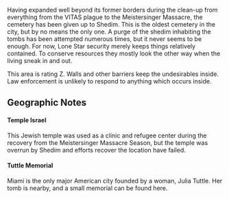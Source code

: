 Having expanded well beyond its former borders during the clean-up from everything from the VITAS plague to the Meistersinger Massacre, the cemetery has been given up to Shedim. This is the oldest cemetery in the city, but by no means the only one. A purge of the shedim inhabiting the tombs has been attempted numerous times, but it never seems to be enough. For now, Lone Star security merely keeps things relatively contained. To conserve resources they mostly look the other way when the living sneak in and out.   
  
This area is rating Z. Walls and other barriers keep the undesirables inside. Law enforcement is unlikely to respond to anything which occurs inside.

## Geographic Notes

#### Temple Israel

This Jewish temple was used as a clinic and refugee center during the recovery from the Meistersinger Massacre Season, but the temple was overrun by Shedim and efforts recover the location have failed.

#### Tuttle Memorial

Miami is the only major American city founded by a woman, Julia Tuttle. Her tomb is nearby, and a small memorial can be found here.